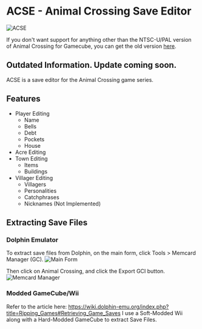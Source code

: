 # ACSE - Animal Crossing Save Editor
![ACSE](https://github.com/Cuyler36/ACSE/blob/master/Resources/ACSE_Logo_2.png)

If you don't want support for anything other than the NTSC-U/PAL version of Animal Crossing for Gamecube, you can get the old version [here](https://github.com/Cuyler36/ACSE-OLD/releases/tag/0.4.5).
## Outdated Information. Update coming soon.

ACSE is a save editor for the Animal Crossing game series.

## Features
* Player Editing
	* Name
	* Bells
	* Debt
	* Pockets
	* House
* Acre Editing
* Town Editing
	* Items
	* Buildings
* Villager Editing
	* Villagers
	* Personalities
	* Catchphrases
	* Nicknames (Not Implemented)

## Extracting Save Files

### Dolphin Emulator
To extract save files from Dolphin, on the main form, click Tools > Memcard Manager (GC).
![Main Form](http://i.imgur.com/wH5OCQO.png)

Then click on Animal Crossing, and click the Export GCI button.
![Memcard Manager](http://i.imgur.com/t2GBonJ.png)

### Modded GameCube/Wii
Refer to the article here: https://wiki.dolphin-emu.org/index.php?title=Ripping_Games#Retrieving_Game_Saves
I use a Soft-Modded Wii along with a Hard-Modded GameCube to extract Save Files.